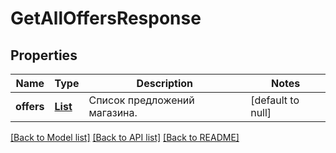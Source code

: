 # GetAllOffersResponse
## Properties

| Name | Type | Description | Notes |
|------------ | ------------- | ------------- | -------------|
| **offers** | [**List**](OfferDTO.md) | Список предложений магазина. | [default to null] |

[[Back to Model list]](../README.md#documentation-for-models) [[Back to API list]](../README.md#documentation-for-api-endpoints) [[Back to README]](../README.md)

